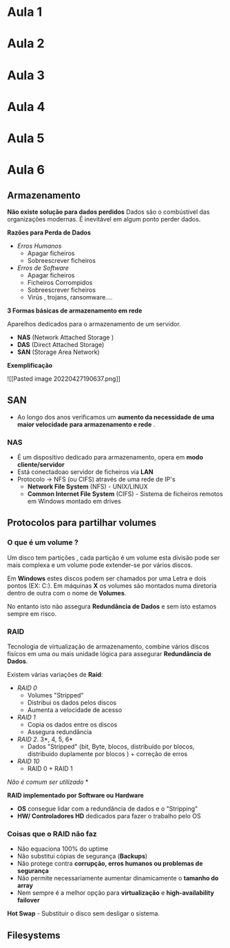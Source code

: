 # Aula 1
# Aula 2
# Aula 3
# Aula 4
# Aula 5
# Aula 6

## Armazenamento
**Não existe solução para dados perdidos**
 Dados são o combústivel das organizações modernas. É inevitável em algum ponto perder dados.

**Razões para Perda de Dados**
- *Erros Humanos*
	- Apagar ficheiros
	- Sobreescrever ficheiros
- *Erros de Software*
	- Apagar ficheiros
	- Ficheiros Corrompidos
	- Sobreescrever ficheiros
	- Virús , trojans, ransomware....

**3 Formas básicas de armazenamento em rede**

Aparelhos dedicados para o armazenamento de um servidor.
- **NAS** (Network Attached Storage )
- **DAS** (Direct Attached Storage) 
- **SAN** (Storage Area Network)

**Exemplificação**

![[Pasted image 20220427190637.png]]


## **SAN**
- Ao longo dos anos verificamos um **aumento da necessidade de uma maior velocidade para armazenamento e rede** .

### **NAS**
- É um dispositivo dedicado para armazenamento, opera em **modo cliente/servidor** 
- Está conectadoao servidor de ficheiros via **LAN**
- Protocolo -> NFS (ou CIFS) através de uma rede de IP's
	- **Network File System** (NFS) - UNIX/LINUX
	- **Common Internet File System** (CIFS) - Sistema de ficheiros remotos em Windows montado em drives
## Protocolos para partilhar volumes
### **O que é um volume ?**
Um disco tem partições , cada partição é um volume esta divisão pode ser mais complexa e um volume pode extender-se por vários discos. 

Em **Windows** estes discos podem ser chamados por uma Letra e dois pontos (EX: C:).
Em máquinas **X** os volumes são montados numa diretoria dentro de outra com o nome de **Volumes**.

No entanto isto não assegura **Redundância de Dados** e sem isto estamos sempre em risco.

### **RAID**
Tecnologia de virtualização de armazenamento, combine vários discos fisícos em uma ou mais unidade lógica para assegurar **Redundância de Dados**.

Existem várias variações de **Raid**:
- *RAID 0*
	- Volumes "Stripped"
	- Distribui os dados pelos discos
	- Aumenta a velocidade de acesso
- *RAID 1*
	- Copia os dados entre os discos
	- Assegura redundância
- *RAID 2*. 3*, 4, 5, 6*
	- Dados "Stripped" (bit, Byte, blocos, distribuído por blocos, distribuído duplamente por blocos ) + correção de erros
- *RAID 10*
	- RAID 0 + RAID 1

 *Não é comum ser utilizado* *

**RAID implementado por Software ou Hardware**
- **OS** consegue lidar com a redundância de dados e o "Stripping"
- **HW/ Controladores HD** dedicados para fazer o trabalho pelo OS

### **Coisas que o RAID não faz**
- Não equaciona 100% do uptime
- Não substitui cópias de segurança (**Backups**)
- Não protege contra **corrupção, erros humanos ou problemas de segurança**
- Não permite necessariamente aumentar dinamicamente o **tamanho do array**
- Nem sempre é a melhor opção para **virtualização** e **high-availability failover**

**Hot Swap** - Substituir o disco sem desligar o sistema.

## Filesystems



